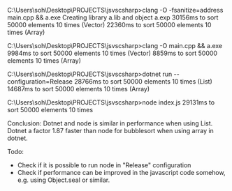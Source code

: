 C:\Users\soh\Desktop\PROJECTS\jsvscsharp>clang -O -fsanitize=address main.cpp   && a.exe
   Creating library a.lib and object a.exp
30156ms to sort 50000 elements 10 times (Vector)
22360ms to sort 50000 elements 10 times (Array)

C:\Users\soh\Desktop\PROJECTS\jsvscsharp>clang -O main.cpp   && a.exe
9984ms to sort 50000 elements 10 times (Vector)
8859ms to sort 50000 elements 10 times (Array)

C:\Users\soh\Desktop\PROJECTS\jsvscsharp>dotnet run --configuration=Release
28766ms to sort 50000 elements 10 times  (List)
14687ms to sort 50000 elements 10 times (Array)

C:\Users\soh\Desktop\PROJECTS\jsvscsharp>node index.js
29131ms to sort 50000 elements 10 times


Conclusion:
Dotnet and node is similar in performance when using List.
Dotnet a factor 1.87 faster than node for bubblesort when using array in dotnet.

Todo:
- Check if it is possible to run node in "Release" configuration
- Check if performance can be improved in the javascript code somehow, e.g. using Object.seal or similar. 
